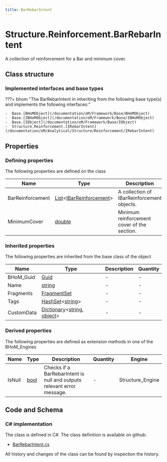 ```yaml
---
title: BarRebarIntent
---
```


# Structure.Reinforcement.BarRebarIntent

A collection of reinforcement for a Bar and minimum cover.

## Class structure

### Implemented interfaces and base types

???+ bhom "The BarRebarIntent in inheriting from the following base type(s) and implements the following interfaces:"

    -  Base.[BHoMObject](/documentation/oM/Framework/Base/BHoMObject)
    -  Base.[IBHoMObject](/documentation/oM/Framework/Base/IBHoMObject)
    -  Base.[IObject](/documentation/oM/Framework/Base/IObject)
    -  Structure.Reinforcement.[IRebarIntent](/documentation/oM/Analytical/Structure/Reinforcement/IRebarIntent)


## Properties



### Defining properties

The following properties are defined on the class

| Name             | Type             | Description      | Quantity         |
|------------------|------------------|------------------|------------------|
| BarReinforcement | [List](https://learn.microsoft.com/en-us/dotnet/api/System.Collections.Generic.List-1?view=netstandard-2.0)&lt;[IBarReinforcement](/documentation/oM/Analytical/Structure/Reinforcement/IBarReinforcement)&gt; | A collection of IBarReinforcement objects. | - |
| MinimumCover | [double](https://learn.microsoft.com/en-us/dotnet/api/System.Double?view=netstandard-2.0) | Minimum reinforcement cover of the section. | [Length](/documentation/oM/Dimensional/Quantities/Attributes/Length) [m] |


### Inherited properties
The following properties are inherited from the base class of the object

| Name             | Type             | Description      | Quantity         |
|------------------|------------------|------------------|------------------|
| BHoM_Guid | [Guid](https://learn.microsoft.com/en-us/dotnet/api/System.Guid?view=netstandard-2.0) | - | - |
| Name | [string](https://learn.microsoft.com/en-us/dotnet/api/System.String?view=netstandard-2.0) | - | - |
| Fragments | [FragmentSet](/documentation/oM/Framework/Base/FragmentSet) | - | - |
| Tags | [HashSet](https://learn.microsoft.com/en-us/dotnet/api/System.Collections.Generic.HashSet-1?view=netstandard-2.0)&lt;[string](https://learn.microsoft.com/en-us/dotnet/api/System.String?view=netstandard-2.0)&gt; | - | - |
| CustomData | [Dictionary](https://learn.microsoft.com/en-us/dotnet/api/System.Collections.Generic.Dictionary-2?view=netstandard-2.0)&lt;[string](https://learn.microsoft.com/en-us/dotnet/api/System.String?view=netstandard-2.0), [object](https://learn.microsoft.com/en-us/dotnet/api/System.Object?view=netstandard-2.0)&gt; | - | - |


### Derived properties

The following properties are defined as extension methods in one of the BHoM_Engines

| Name             | Type             | Description      | Quantity         | Engine           |
|------------------|------------------|------------------|------------------|------------------|
| IsNull | [bool](https://learn.microsoft.com/en-us/dotnet/api/System.Boolean?view=netstandard-2.0) | Checks if a BarRebarIntent is null and outputs relevant error message. | - | Structure_Engine |


## Code and Schema

### C# implementation

The class is defined in C#. The class definition is available on github:

- [BarRebarIntent.cs](https://github.com/BHoM/BHoM/blob/develop/Structure_oM/Reinforcement\BarRebarIntent.cs)

All history and changes of the class can be found by inspection the history.
